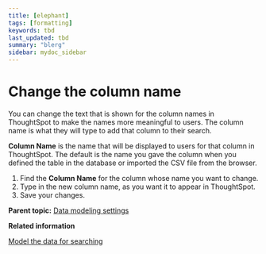 ```yaml
---
title: [elephant]
tags: [formatting]
keywords: tbd
last_updated: tbd
summary: "blerg"
sidebar: mydoc_sidebar
---
```

# Change the column name

You can change the text that is shown for the column names in ThoughtSpot to make the names more meaningful to users. The column name is what they will type to add that column to their search.

**Column Name** is the name that will be displayed to users for that column in ThoughtSpot. The default is the name you gave the column when you defined the table in the database or imported the CSV file from the browser.

1.   Find the **Column Name** for the column whose name you want to change. 
2.   Type in the new column name, as you want it to appear in ThoughtSpot. 
3.   Save your changes. 

**Parent topic:** [Data modeling settings](../../admin/data_modeling/data_modeling_settings.html)

**Related information**  


[Model the data for searching](semantic_modeling.html#)

